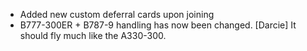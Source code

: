 - Added new custom deferral cards upon joining
- B777-300ER + B787-9 handling has now been changed. [Darcie]
It should fly much like the A330-300. 
